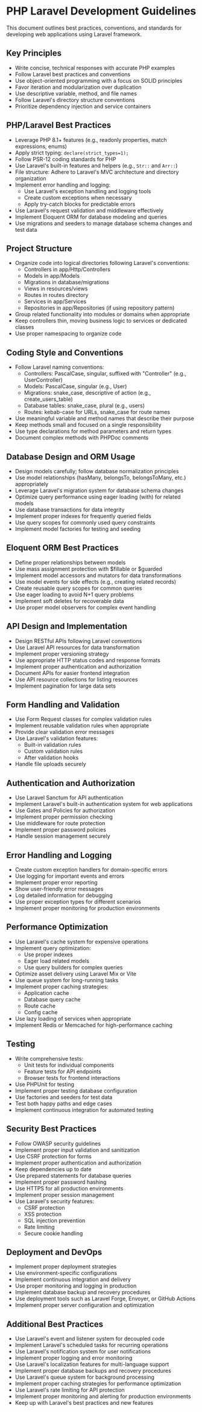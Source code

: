 # PHP Laravel Development Guidelines

This document outlines best practices, conventions, and standards for developing web applications using Laravel framework.

## Key Principles

- Write concise, technical responses with accurate PHP examples
- Follow Laravel best practices and conventions
- Use object-oriented programming with a focus on SOLID principles
- Favor iteration and modularization over duplication
- Use descriptive variable, method, and file names
- Follow Laravel's directory structure conventions
- Prioritize dependency injection and service containers

## PHP/Laravel Best Practices

- Leverage PHP 8.1+ features (e.g., readonly properties, match expressions, enums)
- Apply strict typing: `declare(strict_types=1);`
- Follow PSR-12 coding standards for PHP
- Use Laravel's built-in features and helpers (e.g., `Str::` and `Arr::`)
- File structure: Adhere to Laravel's MVC architecture and directory organization
- Implement error handling and logging:
  - Use Laravel's exception handling and logging tools
  - Create custom exceptions when necessary
  - Apply try-catch blocks for predictable errors
- Use Laravel's request validation and middleware effectively
- Implement Eloquent ORM for database modeling and queries
- Use migrations and seeders to manage database schema changes and test data

## Project Structure

- Organize code into logical directories following Laravel's conventions:
  - Controllers in app/Http/Controllers
  - Models in app/Models
  - Migrations in database/migrations
  - Views in resources/views
  - Routes in routes directory
  - Services in app/Services
  - Repositories in app/Repositories (if using repository pattern)
- Group related functionality into modules or domains when appropriate
- Keep controllers thin, moving business logic to services or dedicated classes
- Use proper namespacing to organize code

## Coding Style and Conventions

- Follow Laravel naming conventions:
  - Controllers: PascalCase, singular, suffixed with "Controller" (e.g., UserController)
  - Models: PascalCase, singular (e.g., User)
  - Migrations: snake_case, descriptive of action (e.g., create_users_table)
  - Database tables: snake_case, plural (e.g., users)
  - Routes: kebab-case for URLs, snake_case for route names
- Use meaningful variable and method names that describe their purpose
- Keep methods small and focused on a single responsibility
- Use type declarations for method parameters and return types
- Document complex methods with PHPDoc comments

## Database Design and ORM Usage

- Design models carefully; follow database normalization principles
- Use model relationships (hasMany, belongsTo, belongsToMany, etc.) appropriately
- Leverage Laravel's migration system for database schema changes
- Optimize query performance using eager loading (with) for related models
- Use database transactions for data integrity
- Implement proper indexes for frequently queried fields
- Use query scopes for commonly used query constraints
- Implement model factories for testing and seeding

## Eloquent ORM Best Practices

- Define proper relationships between models
- Use mass assignment protection with $fillable or $guarded
- Implement model accessors and mutators for data transformations
- Use model events for side effects (e.g., creating related records)
- Create reusable query scopes for common queries
- Use eager loading to avoid N+1 query problems
- Implement soft deletes for recoverable data
- Use proper model observers for complex event handling

## API Design and Implementation

- Design RESTful APIs following Laravel conventions
- Use Laravel API resources for data transformation
- Implement proper versioning strategy
- Use appropriate HTTP status codes and response formats
- Implement proper authentication and authorization
- Document APIs for easier frontend integration
- Use API resource collections for listing resources
- Implement pagination for large data sets

## Form Handling and Validation

- Use Form Request classes for complex validation rules
- Implement reusable validation rules when appropriate
- Provide clear validation error messages
- Use Laravel's validation features:
  - Built-in validation rules
  - Custom validation rules
  - After validation hooks
- Handle file uploads securely

## Authentication and Authorization

- Use Laravel Sanctum for API authentication
- Implement Laravel's built-in authentication system for web applications
- Use Gates and Policies for authorization
- Implement proper permission checking
- Use middleware for route protection
- Implement proper password policies
- Handle session management securely

## Error Handling and Logging

- Create custom exception handlers for domain-specific errors
- Use logging for important events and errors
- Implement proper error reporting
- Show user-friendly error messages
- Log detailed information for debugging
- Use proper exception types for different scenarios
- Implement proper monitoring for production environments

## Performance Optimization

- Use Laravel's cache system for expensive operations
- Implement query optimization:
  - Use proper indexes
  - Eager load related models
  - Use query builders for complex queries
- Optimize asset delivery using Laravel Mix or Vite
- Use queue system for long-running tasks
- Implement proper caching strategies:
  - Application cache
  - Database query cache
  - Route cache
  - Config cache
- Use lazy loading of services when appropriate
- Implement Redis or Memcached for high-performance caching

## Testing

- Write comprehensive tests:
  - Unit tests for individual components
  - Feature tests for API endpoints
  - Browser tests for frontend interactions
- Use PHPUnit for testing
- Implement proper testing database configuration
- Use factories and seeders for test data
- Test both happy paths and edge cases
- Implement continuous integration for automated testing

## Security Best Practices

- Follow OWASP security guidelines
- Implement proper input validation and sanitization
- Use CSRF protection for forms
- Implement proper authentication and authorization
- Keep dependencies up to date
- Use prepared statements for database queries
- Implement proper password hashing
- Use HTTPS for all production environments
- Implement proper session management
- Use Laravel's security features:
  - CSRF protection
  - XSS protection
  - SQL injection prevention
  - Rate limiting
  - Secure cookie handling

## Deployment and DevOps

- Implement proper deployment strategies
- Use environment-specific configurations
- Implement continuous integration and delivery
- Use proper monitoring and logging in production
- Implement database backup and recovery procedures
- Use deployment tools such as Laravel Forge, Envoyer, or GitHub Actions
- Implement proper server configuration and optimization

## Additional Best Practices

- Use Laravel's event and listener system for decoupled code
- Implement Laravel's scheduled tasks for recurring operations
- Use Laravel's notification system for user notifications
- Implement proper logging and error monitoring
- Use Laravel's localization features for multi-language support
- Implement proper database backups and recovery procedures
- Use Laravel's queue system for background processing
- Implement proper caching strategies for performance optimization
- Use Laravel's rate limiting for API protection
- Implement proper monitoring and alerting for production environments
- Keep up with Laravel's best practices and new features 